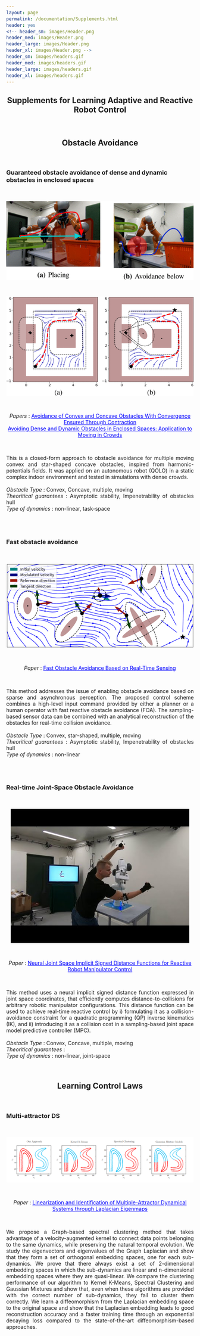 ```yaml
---
layout: page
permalink: /documentation/Supplements.html
header: yes
<!-- header_sm: images/Header.png
header_med: images/Header.png
header_large: images/Header.png
header_xl: images/Header.png -->
header_sm: images/headers.gif
header_med: images/headers.gif
header_large: images/headers.gif
header_xl: images/headers.gif
--- 
```


<section class="small-12 large-8 columns page-content">

<h1 align="center"><strong>Supplements for Learning Adaptive and Reactive Robot Control</strong></h1>

<br>
<h2 align="center"><strong>Obstacle Avoidance</strong></h2>
<br>

<h3 align="left"><strong>Guaranteed obstacle avoidance of dense and dynamic obstacles in enclosed spaces</strong></h3>
<!-- <h3 align="left"><strong>Exact obstacle avoidance in complex and dynamic environments </strong></h3> -->
<br>
<!-- LUKAS -->

<p align="center"> <img src="../images/lukas_2019.gif" alt="lukas 2019" style="vertical-align: middle;"/> </p>
<br>
<p align="center"> <img src="../images/lukas_2019_bis.gif" alt="lukas 2022" style="width: 550px; vertical-align: middle;"/> </p>
<br>

<p align="center">  <i> Papers </i> : <a href="https://ieeexplore.ieee.org/abstract/document/8616899" style="color: blue;">Avoidance of Convex and Concave Obstacles With Convergence Ensured Through Contraction</a> <br>
<a href="https://ieeexplore.ieee.org/abstract/document/9765824" style="color: blue;">Avoiding Dense and Dynamic Obstacles in Enclosed Spaces: Application to Moving in Crowds</a>
</p>

<!-- <p align="center">  Thesis : <a href="https://infoscience.epfl.ch/entities/publication/cae72e10-7b57-4e2b-a34a-423ff2eb162d" style="color: blue;">Exact Obstacle Avoidance for Robots in Complex and Dynamic Environments Using Local Modulation</a> <br>
     -->
<!-- <p align="center">  Papers : <a href="https://ieeexplore.ieee.org/abstract/document/8616899" style="color: blue;">Avoidance of Convex and Concave Obstacles With Convergence Ensured Through Contraction</a> <br>
<a href="https://ieeexplore.ieee.org/abstract/document/9765824" style="color: blue;">Avoiding Dense and Dynamic Obstacles in Enclosed Spaces: Application to Moving in Crowds</a> <br>
<a href="https://ieeexplore.ieee.org/abstract/document/9999335" style="color: blue;">Fast Obstacle Avoidance Based on Real-Time Sensing</a>
</p> -->

<br>
<p align="justify"> This is a closed-form approach to obstacle avoidance for multiple moving convex and star-shaped concave obstacles, inspired from harmonic-potentials fields. It was applied on an autonomous robot (QOLO) in a static complex indoor environment and tested in simulations with dense crowds. <br>
<br>
<i>Obstacle Type </i> : Convex, Concave, multiple, moving  <br>
<i>Theoritical guarantees</i>  : Asymptotic stability, Impenetrability of obstacles hull <br>
<i>Type of dynamics</i>  : non-linear, task-space <br>
</p>

<br>
<br>
<!-- <h3 align="left"><strong>Guaranteed avoidance of convex and concave obstacles </strong></h3> -->
<h3 align="left"><strong>Fast obstacle avoidance</strong></h3>
<br>
<!-- LUKAS -->
<p align="center"> <img src="../images/lukas_2022.gif" alt="lukas 2022" style="width: 600px; vertical-align: middle;"/> </p>
<br>

<p align="center">  <i> Paper</i>  : <a href="https://ieeexplore.ieee.org/abstract/document/9999335" style="color: blue;">Fast Obstacle Avoidance Based on Real-Time Sensing</a>
</p>

<br>
<p align="justify"> This method addresses the issue of enabling obstacle avoidance based on sparse and asynchronous perception. The proposed control scheme combines a high-level input command provided by either a planner or a human operator with fast reactive obstacle avoidance (FOA). The sampling-based sensor data can be combined with an analytical reconstruction of the obstacles for real-time collision avoidance.  <br>
<br>
<i>Obstacle Type</i>  : Convex, star-shaped, multiple, moving  <br>
<i>Theoritical guarantees</i>  : Asymptotic stability, Impenetrability of obstacles hull <br>
<i>Type of dynamics</i>  : non-linear<br>
</p>


<br><br>

<h3 align="left"><strong>Real-time Joint-Space Obstacle Avoidance</strong></h3>
<br>
<!-- KOPTEV -->
<p align="center">  <img src="../images/koptev_avoidance.jpeg" alt="Koptev avoidance" style="vertical-align: middle;"/> </p>
<br>
    
<p align="center">  <i> Paper</i>  : <a href="https://ieeexplore.ieee.org/abstract/document/9976191" style="color: blue;">Neural Joint Space Implicit Signed Distance Functions for Reactive Robot Manipulator Control</a> </p>
<br>
<p align="justify"> This method uses a neural implicit signed distance function expressed in joint space coordinates, that efficiently computes distance-to-collisions for arbitrary robotic manipulator configurations. This distance function can be used to achieve real-time reactive control by i) formulating it as a collision-avoidance constraint for a quadratic programming (QP) inverse kinematics (IK), and ii) introducing it as a collision cost in a sampling-based joint space model predictive controller (MPC). <br>
<br>
<i>Obstacle Type</i>  : Convex, Concave, multiple, moving <br>
<i>Theoritical guarantees</i>  : <br>
<i>Type of dynamics</i>  : non-linear, joint-space <br>

</p>


<br>
<h2 align="center"><strong>Learning Control Laws</strong></h2>
<br>


<h3 align="left"><strong>Multi-attractor DS</strong></h3>
<br>
<!-- BERNARDO -->
<p align="center">  <img src="../images/bernardo_multi_att_ds.png" alt="Koptev avoidance" style="vertical-align: middle;"/> </p>
<br>
    
<p align="center">  <i> Paper</i>  : <a href="https://www.jmlr.org/papers/v23/20-1405.html" style="color: blue;">Linearization and Identification of Multiple-Attractor Dynamical Systems through Laplacian Eigenmaps</a> </p>
<br>
<p align="justify"> We propose a Graph-based spectral clustering method that takes advantage of a velocity-augmented kernel to connect data points belonging to the same dynamics, while preserving the natural temporal evolution. We study the eigenvectors and eigenvalues of the Graph Laplacian and show that they form a set of orthogonal embedding spaces, one for each sub-dynamics. We prove that there always exist a set of 2-dimensional embedding spaces in which the sub-dynamics are linear and n-dimensional embedding spaces where they are quasi-linear. We compare the clustering performance of our algorithm to Kernel K-Means, Spectral Clustering and Gaussian Mixtures and show that, even when these algorithms are provided with the correct number of sub-dynamics, they fail to cluster them correctly. We learn a diffeomorphism from the Laplacian embedding space to the original space and show that the Laplacian embedding leads to good reconstruction accuracy and a faster training time through an exponential decaying loss compared to the state-of-the-art diffeomorphism-based approaches.  <br>
<br>
<!-- <i>Obstacle Type</i>  : Convex, Concave, multiple, moving <br>
<i>Theoritical guarantees</i>  : <br>
<i>Type of dynamics</i>  : non-linear, joint-space <br> -->

</p>